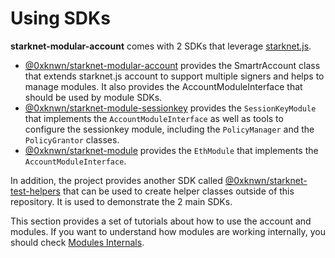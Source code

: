 # Using SDKs

**starknet-modular-account** comes with 2 SDKs that leverage
[starknet.js](https://github.com/starknet-io/starknet.js).

- [@0xknwn/starknet-modular-account](https://www.npmjs.com/package/@0xknwn/starknet-modular-account)
  provides the SmartrAccount class that extends starknet.js account to support
  multiple signers and helps to manage modules. It also provides the
  AccountModuleInterface that should be used by module SDKs.
- [@0xknwn/starknet-module-sessionkey](https://www.npmjs.com/package/@0xknwn/starknet-module-sessionkey)
  provides the `SessionKeyModule` that implements the `AccountModuleInterface`
  as well as tools to configure the sessionkey module, including the
  `PolicyManager` and the `PolicyGrantor` classes.
- [@0xknwn/starknet-module](https://www.npmjs.com/package/@0xknwn/starknet-module)
  provides the `EthModule` that implements the `AccountModuleInterface`.

In addition, the project provides another SDK called
[@0xknwn/starknet-test-helpers](https://www.npmjs.com/package/@0xknwn/starknet-test-helpers) that can be used to create helper classes outside of
this repository. It is used to demonstrate the 2 main SDKs.

This section provides a set of tutorials about how to use the account and
modules. If you want to understand how modules are working internally, you
should check [Modules Internals](./MODULES.md).

